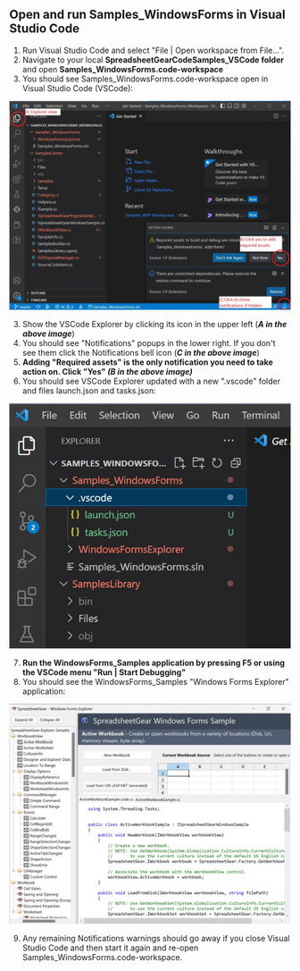 ## Open and run Samples_WindowsForms in Visual Studio Code
1. Run Visual Studio Code and select "File | Open workspace from File...".
2. Navigate to your local **SpreadsheetGearCodeSamples_VSCode folder** and open **Samples_WindowsForms.code-workspace**
3. You should see Samples_WindowsForms.code-workspace open in Visual Studio Code (VSCode):

![Image](WinFormCodeSamplesFirstOpen.jpg)

3. Show the VSCode Explorer by clicking its icon in the upper left (***A in the above image***)
4. You should see "Notifications" popups in the lower right. If you don't see them click the Notifications bell icon (***C in the above image***)
5. **Adding "Required assets" is the only notification you need to take action on. Click "Yes" *(B in the above image)***
6. You should see VSCode Explorer updated with a new ".vscode" folder and files launch.json and tasks.json:
 
![Image](WinFormCodeExplorerUpdated.jpg)

7. **Run the WindowsForms_Samples application by pressing F5 or using the VSCode menu "Run | Start Debugging"**
8. You should see the WindowsForms_Samples "Windows Forms Explorer" application:

![Image](WinFormCodeSamplesExplorer.jpg)

9. Any remaining Notifications warnings should go away if you close Visual Studio Code and then start it again and re-open Samples_WindowsForms.code-workspace.
